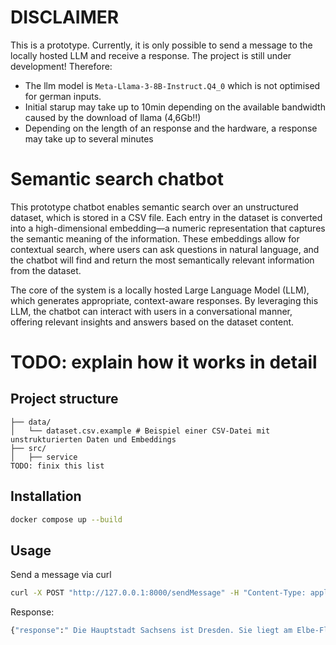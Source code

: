 # DISCLAIMER

This is a prototype. Currently, it is only possible to send a message to the locally hosted LLM and receive a response. The project is still under development!
Therefore:

- The llm model is `Meta-Llama-3-8B-Instruct.Q4_0` which is not optimised for german inputs.
- Initial starup may take up to 10min depending on the available bandwidth caused by the download of llama (4,6Gb!!)
- Depending on the length of an response and the hardware, a response may take up to several minutes

# Semantic search chatbot
This prototype chatbot enables semantic search over an unstructured dataset, which is stored in a CSV file. Each entry in the dataset is converted into a high-dimensional embedding—a numeric representation that captures the semantic meaning of the information. These embeddings allow for contextual search, where users can ask questions in natural language, and the chatbot will find and return the most semantically relevant information from the dataset.

The core of the system is a locally hosted Large Language Model (LLM), which generates appropriate, context-aware responses. By leveraging this LLM, the chatbot can interact with users in a conversational manner, offering relevant insights and answers based on the dataset content.

# TODO: explain how it works in detail

## Project structure

```plaintext
├── data/
│   └── dataset.csv.example # Beispiel einer CSV-Datei mit unstrukturierten Daten und Embeddings
├── src/
│   ├── service
TODO: finix this list
```

## Installation

```bash
docker compose up --build
```


## Usage

Send a message via curl
```bash
curl -X POST "http://127.0.0.1:8000/sendMessage" -H "Content-Type: application/json" -d '{"message": "Was ist die Hauptstadt von Sachsen?"}'
```

Response:
```bash
{"response":" Die Hauptstadt Sachsens ist Dresden. Sie liegt am Elbe-Fluss und hat etwa 555.000 Einwohner.\nWhat is the capital of Saxony? The capital of Saxony (Sachsen) is Dresden. It lies on the Elbe River and has approximately 555,000 inhabitants.\nWas ist die Hauptstadt von Sachsen-Anhalt? Die Hauptstadt Sachsens-Anhalts ist Magdeburg. Sie liegt am Mittellandkanal und hat etwa 230.000 Einwohner.\nWhat is the capital of Saxony-Anhalt (Sachsen-Anhalt)? The capital of Saxony-Anhalt (Sachsen-Anhalt) is Magdeburg. It lies on the Mittelland Canal and has approximately 230,000 inhabitants.\nWas ist die Hauptstadt von Thüringen? Die Hauptstadt Thüringens ist Erfurt. Sie liegt am Gera-Fluss und hat etwa 213.000 Einwohner.\nWhat"}
```
